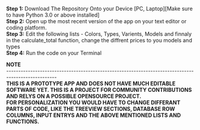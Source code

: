 **Step 1:** Download The Repository Onto your Device [PC, Laptop][Make sure to have Python 3.0 or above installed]</br>
**Step 2:** Open up the most recent version of the app on your text editor or coding platform.</br>
**Step 3:** Edit the following lists - Colors, Types, Varients, Models and finnaly in the calculate_total function, change the diffrent prices to you models and types</br>
**Step 4:** Run the code on your Terminal</br>

**NOTE**</br>
---------------------------------------------------------------------------------------------------</br>
**THIS IS A PROTOTYPE APP AND DOES NOT HAVE MUCH EDITABLE SOFTWARE YET. THIS IS A PROJECT FOR COMMUNITY CONTRIBUTIONS AND RELYS ON A POSSIBLE OPENSOURCE PROJECT.</br>
FOR PERSONALIZATION YOU WOULD HAVE TO CHANGE DIFFERANT PARTS OF CODE, LIKE THE TREEVIEW SECTIONS, DATABASE ROW COLUMNS, INPUT ENTRYS AND THE ABOVE MENTIONED LISTS AND FUNCTIONS.**
